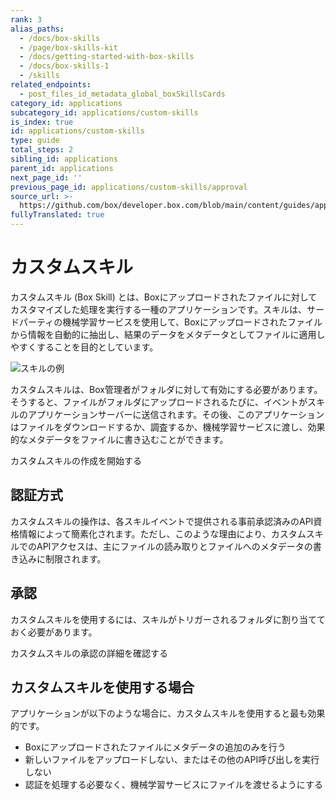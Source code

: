 ```yaml
---
rank: 3
alias_paths:
  - /docs/box-skills
  - /page/box-skills-kit
  - /docs/getting-started-with-box-skills
  - /docs/box-skills-1
  - /skills
related_endpoints:
  - post_files_id_metadata_global_boxSkillsCards
category_id: applications
subcategory_id: applications/custom-skills
is_index: true
id: applications/custom-skills
type: guide
total_steps: 2
sibling_id: applications
parent_id: applications
next_page_id: ''
previous_page_id: applications/custom-skills/approval
source_url: >-
  https://github.com/box/developer.box.com/blob/main/content/guides/applications/custom-skills/index.md
fullyTranslated: true
---
```

# カスタムスキル

カスタムスキル (Box Skill) とは、Boxにアップロードされたファイルに対してカスタマイズした処理を実行する一種のアプリケーションです。スキルは、サードパーティの機械学習サービスを使用して、Boxにアップロードされたファイルから情報を自動的に抽出し、結果のデータをメタデータとしてファイルに適用しやすくすることを目的としています。

<ImageFrame shadow>

![スキルの例](./images/skills-example.png)

</ImageFrame>

カスタムスキルは、Box管理者がフォルダに対して有効にする必要があります。そうすると、ファイルがフォルダにアップロードされるたびに、イベントがスキルのアプリケーションサーバーに送信されます。その後、このアプリケーションはファイルをダウンロードするか、調査するか、機械学習サービスに渡し、効果的なメタデータをファイルに書き込むことができます。

<CTA to="g://skills/">

カスタムスキルの作成を開始する

</CTA>

## 認証方式

カスタムスキルの操作は、各スキルイベントで提供される事前承認済みのAPI資格情報によって簡素化されます。ただし、このような理由により、カスタムスキルでのAPIアクセスは、主にファイルの読み取りとファイルへのメタデータの書き込みに制限されます。

## 承認

カスタムスキルを使用するには、スキルがトリガーされるフォルダに割り当てておく必要があります。

<CTA to="g://applications/custom-skills/approval">

カスタムスキルの承認の詳細を確認する

</CTA>

## カスタムスキルを使用する場合

アプリケーションが以下のような場合に、カスタムスキルを使用すると最も効果的です。

* Boxにアップロードされたファイルにメタデータの追加のみを行う
* 新しいファイルをアップロードしない、またはその他のAPI呼び出しを実行しない
* 認証を処理する必要なく、機械学習サービスにファイルを渡せるようにする
